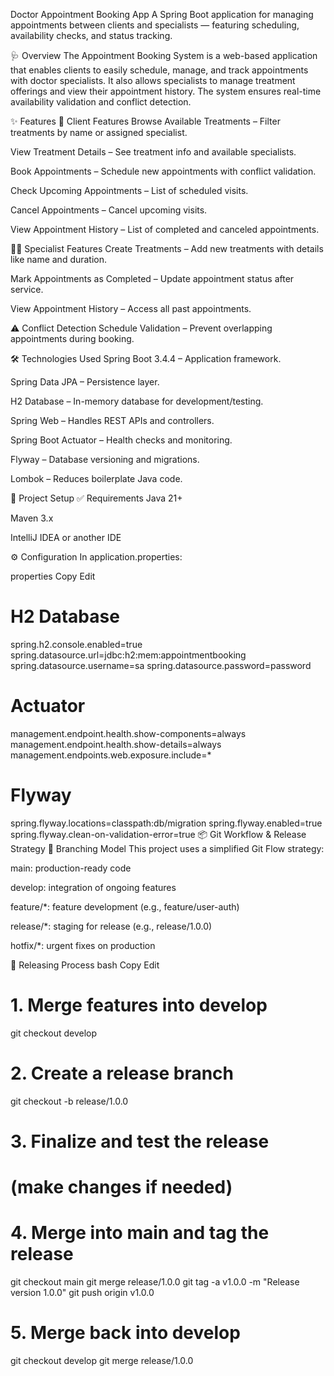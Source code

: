 Doctor Appointment Booking App
A Spring Boot application for managing appointments between clients and specialists — featuring scheduling, availability checks, and status tracking.

🩺 Overview
The Appointment Booking System is a web-based application that enables clients to easily schedule, manage, and track appointments with doctor specialists. It also allows specialists to manage treatment offerings and view their appointment history. The system ensures real-time availability validation and conflict detection.

✨ Features
👤 Client Features
Browse Available Treatments – Filter treatments by name or assigned specialist.

View Treatment Details – See treatment info and available specialists.

Book Appointments – Schedule new appointments with conflict validation.

Check Upcoming Appointments – List of scheduled visits.

Cancel Appointments – Cancel upcoming visits.

View Appointment History – List of completed and canceled appointments.

🧑‍⚕️ Specialist Features
Create Treatments – Add new treatments with details like name and duration.

Mark Appointments as Completed – Update appointment status after service.

View Appointment History – Access all past appointments.

⚠️ Conflict Detection
Schedule Validation – Prevent overlapping appointments during booking.

🛠️ Technologies Used
Spring Boot 3.4.4 – Application framework.

Spring Data JPA – Persistence layer.

H2 Database – In-memory database for development/testing.

Spring Web – Handles REST APIs and controllers.

Spring Boot Actuator – Health checks and monitoring.

Flyway – Database versioning and migrations.

Lombok – Reduces boilerplate Java code.

🚀 Project Setup
✅ Requirements
Java 21+

Maven 3.x

IntelliJ IDEA or another IDE

⚙️ Configuration
In application.properties:

properties
Copy
Edit
# H2 Database
spring.h2.console.enabled=true
spring.datasource.url=jdbc:h2:mem:appointmentbooking
spring.datasource.username=sa
spring.datasource.password=password

# Actuator
management.endpoint.health.show-components=always
management.endpoint.health.show-details=always
management.endpoints.web.exposure.include=*

# Flyway
spring.flyway.locations=classpath:db/migration
spring.flyway.enabled=true
spring.flyway.clean-on-validation-error=true
📦 Git Workflow & Release Strategy
📁 Branching Model
This project uses a simplified Git Flow strategy:

main: production-ready code

develop: integration of ongoing features

feature/*: feature development (e.g., feature/user-auth)

release/*: staging for release (e.g., release/1.0.0)

hotfix/*: urgent fixes on production

🚢 Releasing Process
bash
Copy
Edit
# 1. Merge features into develop
git checkout develop

# 2. Create a release branch
git checkout -b release/1.0.0

# 3. Finalize and test the release
# (make changes if needed)

# 4. Merge into main and tag the release
git checkout main
git merge release/1.0.0
git tag -a v1.0.0 -m "Release version 1.0.0"
git push origin v1.0.0

# 5. Merge back into develop
git checkout develop
git merge release/1.0.0
